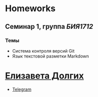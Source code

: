 # Homeworks
## Семинар 1, группа *БИЯ1712*
### Темы
* Система контроля версий Git 
* Язык текстовой разметки Markdown

# [Елизавета Долгих](mailto:elizabethdolgikh@gmail.com)
* [Telegram](https://t.me/esdolgikh)
